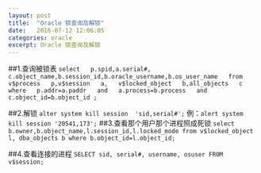 ```yaml
---
layout: post
title:  "Oracle 锁查询及解锁"
date:   2016-07-12 12:06:05
categories: oracle
excerpt: Oracle 锁查询及解锁
---
```


##1.查询被锁表
`select   p.spid,a.serial#, c.object_name,b.session_id,b.oracle_username,b.os_user_name   from   v$process   p,v$session   a,   v$locked_object   b,all_objects   c   where   p.addr=a.paddr   and   a.process=b.process   and   c.object_id=b.object_id ;`

##2.解锁
`alter system kill session  'sid,serial#';`
例：`alert system kill session '20541,173';`
##3.查看那个用户那个进程照成死锁
`select b.owner,b.object_name,l.session_id,l.locked_mode from v$locked_object l, dba_objects b where b.object_id=l.object_id;`

##4.查看连接的进程 
`SELECT sid, serial#, username, osuser FROM v$session; `
